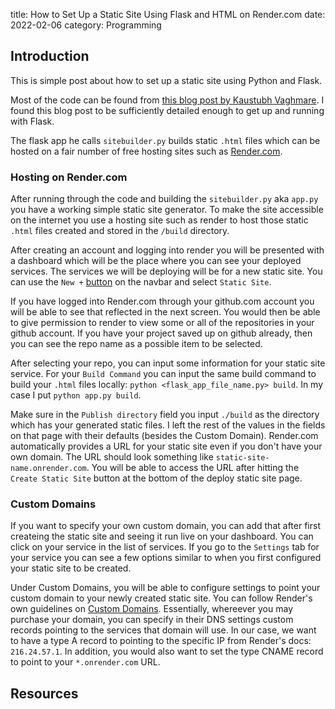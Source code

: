 title: How to Set Up a Static Site Using Flask and HTML on Render.com
date: 2022-02-06
category: Programming

## Introduction
This is simple post about how to set up a static site using Python and Flask. 

Most of the code can be found from [this blog post by Kaustubh Vaghmare][2]. I found this blog post to be sufficiently detailed enough to get up and running with Flask. 

The flask app he calls `sitebuilder.py` builds static `.html` files which can be hosted on a fair number of free hosting sites such as [Render.com](https://www.render.com). 

### Hosting on Render.com

After running through the code and building the `sitebuilder.py` aka `app.py` you have a working simple static site generator. To make the site accessible on the internet you use a hosting site such as render to host those static `.html` files created and stored in the `/build` directory.

After creating an account and logging into render you will be presented with a dashboard which will be the place where you can see your deployed services. The services we will be deploying will be for a new static site. You can use the `New +` [button](https://dashboard.render.com/select-repo?type=static) on the navbar and select `Static Site`. 

If you have logged into Render.com through your github.com account you will be able to see that reflected in the next screen. You would then be able to give permission to render to view some or all of the repositories in your github account. If you have your project saved up on github already, then you can see the repo name as a possible item to be selected. 

After selecting your repo, you can input some information for your static site service. For your `Build Command` you can input the same build command to build your `.html` files locally: `python <flask_app_file_name.py> build`. In my case I put `python app.py build`. 

Make sure in the `Publish directory` field you input  `./build` as the directory which has your generated static files. I left the rest of the values in the fields on that page with their defaults (besides the Custom Domain). Render.com automatically provides a URL for your static site even if you don't have your own domain. The URL should look something like `static-site-name.onrender.com`. You will be able to access the URL after hitting the `Create Static Site` button at the bottom of the deploy static site page.

### Custom Domains

If you want to specify your own custom domain, you can add that after first createing the static site and seeing it run live on your dashboard. You can click on your service in the list of services. If you go to the `Settings` tab for your service you can see a few options similar to when you first configured your static site to be created. 

Under Custom Domains, you will be able to configure settings to point your custom domain to your newly created static site. You can follow Render's own guidelines on [Custom Domains](https://render.com/docs/custom-domains). Essentially, whereever you may purchase your domain, you can specify in their DNS settings custom records pointing to the services that domain will use. In our case, we want to have a type A record to pointing to the specific IP from Render's docs: `216.24.57.1`. In addition, you would also want to set the type CNAME record to point to your `*.onrender.com` URL.

## Resources

[1]: https://github.com/akprasad/arunkprasad.com 
[2]: https://vkaustubh.github.io/blog/geek/2020-02-23-blogging-with-flask.html
[3]: https://testdriven.io/blog/static-site-flask-and-netlify/
